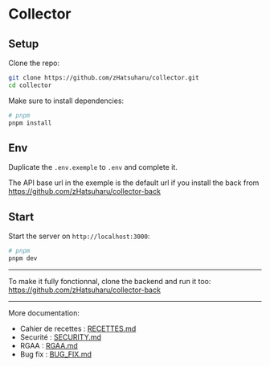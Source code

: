 # Collector

## Setup

Clone the repo:
```bash
git clone https://github.com/zHatsuharu/collector.git
cd collector
```

Make sure to install dependencies:

```bash
# pnpm
pnpm install
```

## Env

Duplicate the `.env.exemple` to `.env` and complete it.

The API base url in the exemple is the default url if you install the back from https://github.com/zHatsuharu/collector-back

## Start

Start the server on `http://localhost:3000`:

```bash
# pnpm
pnpm dev
```

---

To make it fully fonctionnal, clone the backend and run it too: https://github.com/zHatsuharu/collector-back

---

More documentation:

- Cahier de recettes : [RECETTES.md](https://github.com/zHatsuharu/collector/blob/main/RECETTES.md)
- Securité : [SECURITY.md](https://github.com/zHatsuharu/collector/blob/main/SECURITY.md)
- RGAA : [RGAA.md](https://github.com/zHatsuharu/collector/blob/main/RGAA.md)
- Bug fix : [BUG_FIX.md](https://github.com/zHatsuharu/collector/blob/main/BUG_FIX.md)